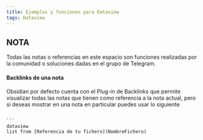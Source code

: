 ```yaml
---
title: Ejemplos y funciones para Dataview
tags: Dataview 
---
```


## NOTA

Todas las notas o referencias en este espacio son funciones realizadas por la comunidad o soluciones dadas en el grupo de Telegram. 

#### Backlinks de una nota

Obsidian por defecto cuenta con el Plug-in de Backlinks que permite visualizar todas las notas que tienen como referencia a la nota actual, pero si deseas mostrar en una nota en particular puedes usar lo siguiente

<code>
``` 
dataview
list from [Referencia de tu fichero](NombreFichero)
 
```